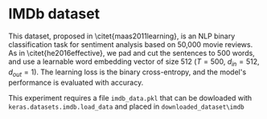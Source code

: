 # IMDb dataset

This dataset, proposed in \citet{maas2011learning}, is an NLP 
binary classification task for sentiment analysis based on 50,000 movie reviews.  As in \citet{he2016effective}, we pad and cut the sentences to 500 words, and use a learnable word embedding vector of size 512 ($T=500$, $d_{in}=512$, $d_{out}=1$). The learning loss is the binary cross-entropy, and the model's performance is evaluated with accuracy.

This experiment requires a file `imdb_data.pkl` that can be dowloaded with `keras.datasets.imdb.load_data` and placed in `downloaded_dataset\imdb`